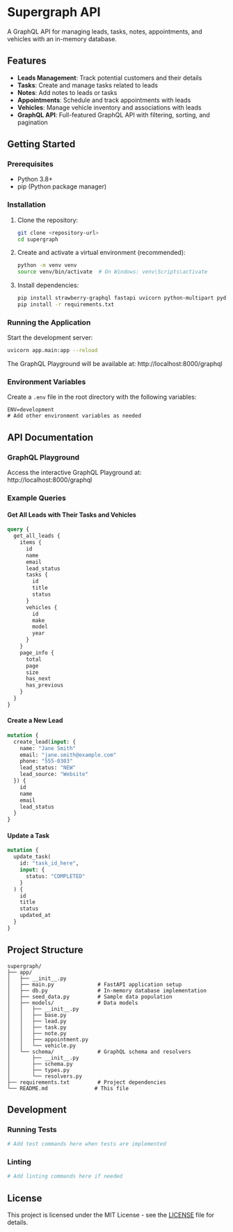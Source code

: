 # Supergraph API

A GraphQL API for managing leads, tasks, notes, appointments, and vehicles with an in-memory database.

## Features

- **Leads Management**: Track potential customers and their details
- **Tasks**: Create and manage tasks related to leads
- **Notes**: Add notes to leads or tasks
- **Appointments**: Schedule and track appointments with leads
- **Vehicles**: Manage vehicle inventory and associations with leads
- **GraphQL API**: Full-featured GraphQL API with filtering, sorting, and pagination

## Getting Started

### Prerequisites

- Python 3.8+
- pip (Python package manager)

### Installation

1. Clone the repository:
   ```bash
   git clone <repository-url>
   cd supergraph
   ```

2. Create and activate a virtual environment (recommended):
   ```bash
   python -m venv venv
   source venv/bin/activate  # On Windows: venv\Scripts\activate
   ```

3. Install dependencies:
   ```bash
   pip install strawberry-graphql fastapi uvicorn python-multipart pydantic python-dateutil
   pip install -r requirements.txt
   ```

### Running the Application

Start the development server:
```bash
uvicorn app.main:app --reload
```

The GraphQL Playground will be available at: http://localhost:8000/graphql

### Environment Variables

Create a `.env` file in the root directory with the following variables:

```
ENV=development
# Add other environment variables as needed
```

## API Documentation

### GraphQL Playground

Access the interactive GraphQL Playground at: http://localhost:8000/graphql

### Example Queries

#### Get All Leads with Their Tasks and Vehicles
```graphql
query {
  get_all_leads {
    items {
      id
      name
      email
      lead_status
      tasks {
        id
        title
        status
      }
      vehicles {
        id
        make
        model
        year
      }
    }
    page_info {
      total
      page
      size
      has_next
      has_previous
    }
  }
}
```

#### Create a New Lead
```graphql
mutation {
  create_lead(input: {
    name: "Jane Smith"
    email: "jane.smith@example.com"
    phone: "555-0303"
    lead_status: "NEW"
    lead_source: "Website"
  }) {
    id
    name
    email
    lead_status
  }
}
```

#### Update a Task
```graphql
mutation {
  update_task(
    id: "task_id_here", 
    input: {
      status: "COMPLETED"
    }
  ) {
    id
    title
    status
    updated_at
  }
}
```

## Project Structure

```
supergraph/
├── app/
│   ├── __init__.py
│   ├── main.py              # FastAPI application setup
│   ├── db.py                # In-memory database implementation
│   ├── seed_data.py         # Sample data population
│   ├── models/              # Data models
│   │   ├── __init__.py
│   │   ├── base.py
│   │   ├── lead.py
│   │   ├── task.py
│   │   ├── note.py
│   │   ├── appointment.py
│   │   └── vehicle.py
│   └── schema/              # GraphQL schema and resolvers
│       ├── __init__.py
│       ├── schema.py
│       ├── types.py
│       └── resolvers.py
├── requirements.txt         # Project dependencies
└── README.md               # This file
```

## Development

### Running Tests

```bash
# Add test commands here when tests are implemented
```

### Linting

```bash
# Add linting commands here if needed
```

## License

This project is licensed under the MIT License - see the [LICENSE](LICENSE) file for details.